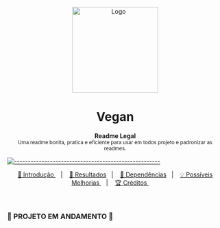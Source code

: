 <p align="center">
  <img src="https://github.com/MayconCoutinho/App-Foods/assets/60453269/25767a69-2139-4fb6-bf5c-284c338ef8ae" alt="Logo" width="200" height="200" />
</p>

<h1 align="center"> Vegan </h1>

<a id="Sumário"></a>


<p align="center">
  <b> Readme Legal </b></br>
  <sub> Uma readme bonita, pratica e eficiente para usar em todos projeto e padronizar as readmes.
  <sub>
</p>


[![-----------------------------------------------------](https://raw.githubusercontent.com/andreasbm/readme/master/assets/lines/colored.png)](#table-of-contents)

<p align="center">
  <a href="#Introdução"> 🧩 Introdução </a>&nbsp;&nbsp;&nbsp;|&nbsp;&nbsp;&nbsp;
  <a href="#Resultados"> 🚀 Resultados</a>&nbsp;&nbsp;&nbsp;|&nbsp;&nbsp;&nbsp;
  <a href="#Dependências"> 🧪 Dependências</a>&nbsp;&nbsp;&nbsp;|&nbsp;&nbsp;&nbsp;
  <a href="#Ideias">💡 Possíveis Melhorias </a>&nbsp;&nbsp;&nbsp;|&nbsp;&nbsp;&nbsp;
  <a href="#Creditos"> 🏆 Créditos </a>&nbsp;&nbsp;&nbsp;&nbsp;&nbsp;&nbsp;
</p>
 
<br/>


### 🚧 PROJETO EM ANDAMENTO 🚧
